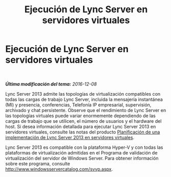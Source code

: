 ﻿---
title: Ejecución de Lync Server en servidores virtuales
TOCTitle: Ejecución de Lync Server en servidores virtuales
ms:assetid: e83c0f7f-88ec-434f-b35e-adedec3c318a
ms:mtpsurl: https://technet.microsoft.com/es-es/library/Gg399035(v=OCS.15)
ms:contentKeyID: 49889776
ms.date: 01/07/2017
mtps_version: v=OCS.15
ms.translationtype: HT
---

# Ejecución de Lync Server en servidores virtuales

 

_**Última modificación del tema:** 2016-12-08_

Lync Server 2013 admite las topologías de virtualización compatibles con todas las cargas de trabajo Lync Server, incluida la mensajería instantánea (MI) y presencia, conferencias, Telefonía IP empresarial, supervisión, archivado y chat persistente. Observe que el rendimiento de Lync Server en las topologías virtuales puede variar enormemente dependiendo de las cargas de trabajo que se utilicen, el número de usuarios y el hardware del host. Si desea información detallada para ejecutar Lync Server 2013 en servidores virtuales, consulte las notas del producto [Planificación de una implementación de Lync Server 2013 en servidores virtuales](http://www.microsoft.com/en-us/download/details.aspx?id=41936).

Lync Server 2013 es compatible con la plataforma Hyper-V y con todas las plataformas de virtualización admitidas en el Programa de validación de virtualización del servidor de Windows Server. Para obtener información sobre este programa, consulte <http://www.windowsservercatalog.com/svvp.aspx>.

